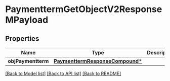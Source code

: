 # PaymenttermGetObjectV2ResponseMPayload

## Properties
Name | Type | Description | Notes
------------ | ------------- | ------------- | -------------
**objPaymentterm** | [**PaymenttermResponseCompound***](PaymenttermResponseCompound.md) |  | 

[[Back to Model list]](../README.md#documentation-for-models) [[Back to API list]](../README.md#documentation-for-api-endpoints) [[Back to README]](../README.md)


